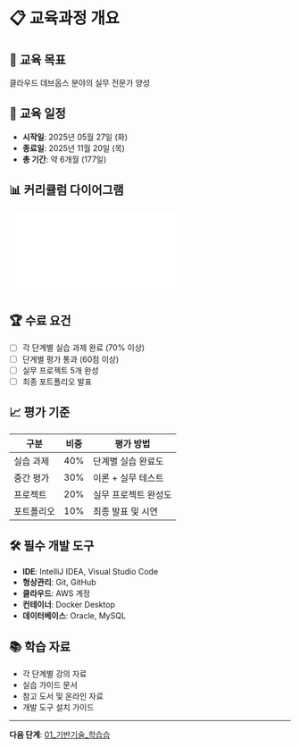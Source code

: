 # 📋 교육과정 개요

## 🎯 교육 목표
클라우드 데브옵스 분야의 실무 전문가 양성

## 📅 교육 일정
- **시작일**: 2025년 05월 27일 (화)
- **종료일**: 2025년 11월 20일 (목)
- **총 기간**: 약 6개월 (177일)

## 📊 커리큘럼 다이어그램
![커리큘럼 플로우차트](./curriculum-flowchart.md)

## 🏆 수료 요건
- [ ] 각 단계별 실습 과제 완료 (70% 이상)
- [ ] 단계별 평가 통과 (60점 이상)
- [ ] 실무 프로젝트 5개 완성
- [ ] 최종 포트폴리오 발표

## 📈 평가 기준
| 구분 | 비중 | 평가 방법 |
|------|------|-----------|
| 실습 과제 | 40% | 단계별 실습 완료도 |
| 중간 평가 | 30% | 이론 + 실무 테스트 |
| 프로젝트 | 20% | 실무 프로젝트 완성도 |
| 포트폴리오 | 10% | 최종 발표 및 시연 |

## 🛠️ 필수 개발 도구
- **IDE**: IntelliJ IDEA, Visual Studio Code
- **형상관리**: Git, GitHub
- **클라우드**: AWS 계정
- **컨테이너**: Docker Desktop
- **데이터베이스**: Oracle, MySQL

## 📚 학습 자료
- 각 단계별 강의 자료
- 실습 가이드 문서
- 참고 도서 및 온라인 자료
- 개발 도구 설치 가이드

---
**다음 단계**: [01_기반기술_학습습](../01_기반기술_학습/)